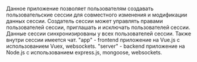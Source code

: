 Данное приложение позволяет пользователям создавать пользовательские сессии для совместного изменения и модификации данных сессии. Создатель сессии может управлять правами пользователей сессии, приглашать и исключать пользователей сессии. Данные сессии синхронизированы у всех пользователей сессии. Также внутри сессии имеется чат.
"app" - frontend приложение на Vue.js с использованием Vuex, websockets.
"server" - backend приложение на Node.js с использованием express.js, mongoose, websockets.

